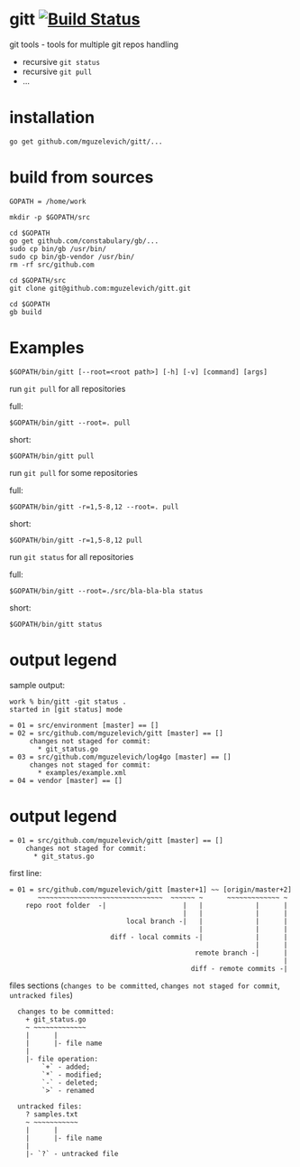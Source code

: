 # gitt [![Build Status](https://travis-ci.org/mguzelevich/gitt.svg?branch=master)](https://travis-ci.org/mguzelevich/gitt)

git tools - tools for multiple git repos handling

- recursive `git status`
- recursive `git pull`
- ...

# installation

```
go get github.com/mguzelevich/gitt/...
```

# build from sources

```
GOPATH = /home/work

mkdir -p $GOPATH/src

cd $GOPATH
go get github.com/constabulary/gb/...
sudo cp bin/gb /usr/bin/
sudo cp bin/gb-vendor /usr/bin/
rm -rf src/github.com

cd $GOPATH/src
git clone git@github.com:mguzelevich/gitt.git

cd $GOPATH
gb build
```

# Examples

```
$GOPATH/bin/gitt [--root=<root path>] [-h] [-v] [command] [args]
```

run `git pull` for all repositories

full:
```
$GOPATH/bin/gitt --root=. pull
```

short:
```
$GOPATH/bin/gitt pull
```

run `git pull` for some repositories

full:
```
$GOPATH/bin/gitt -r=1,5-8,12 --root=. pull
```

short:
```
$GOPATH/bin/gitt -r=1,5-8,12 pull
```

run `git status` for all repositories

full:
```
$GOPATH/bin/gitt --root=./src/bla-bla-bla status
```

short:
```
$GOPATH/bin/gitt status
```

# output legend

sample output:

```
work % bin/gitt -git status .
started in [git status] mode

= 01 = src/environment [master] == []
= 02 = src/github.com/mguzelevich/gitt [master] == []
     changes not staged for commit:
       * git_status.go
= 03 = src/github.com/mguzelevich/log4go [master] == []
     changes not staged for commit:
       * examples/example.xml
= 04 = vendor [master] == []
```

# output legend

```
= 01 = src/github.com/mguzelevich/gitt [master] == []
    changes not staged for commit:
      * git_status.go
```

first line:

```
= 01 = src/github.com/mguzelevich/gitt [master+1] ~~ [origin/master+2]
       ~~~~~~~~~~~~~~~~~~~~~~~~~~~~~~~  ~~~~~~ ~      ~~~~~~~~~~~~~ ~
    repo root folder  -|                   |   |             |      |
                                           |   |             |      |
                             local branch -|   |             |      |
                                               |             |      |
                         diff - local commits -|             |      |
                                                             |      |
                                              remote branch -|      |
                                                                    |
                                             diff - remote commits -|
```

files sections (`changes to be committed`, `changes not staged for commit`, `untracked files`)

```
  changes to be committed:
    + git_status.go
    ~ ~~~~~~~~~~~~~
    |      |
    |      |- file name
    |
    |- file operation:
        `+` - added;
        `*` - modified;
        `-` - deleted;
        `>` - renamed
```

```
  untracked files:
    ? samples.txt
    ~ ~~~~~~~~~~~
    |      |
    |      |- file name
    |
    |- `?` - untracked file
```
